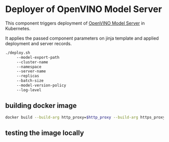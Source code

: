 # Deployer of OpenVINO Model Server

This component triggers deployment of [OpenVINO Model Server](https://github.com/IntelAI/OpenVINO-model-server) in Kubernetes.

It applies the passed component parameters on jinja template and applied deployment and server records.

```bash
./deploy.sh
     --model-export-path
     --cluster-name
     --namespace
     --server-name
     --replicas
     --batch-size
     --model-version-policy
     --log-level
```

## building docker image

```bash
docker build --build-arg http_proxy=$http_proxy --build-arg https_proxy=$https_proxy .
```

## testing the image locally

```

```
